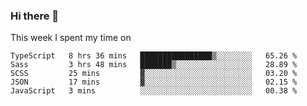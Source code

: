 ### Hi there 👋

<!--
**qiruohan/qiruohan** is a ✨ _special_ ✨ repository because its `README.md` (this file) appears on your GitHub profile.

Here are some ideas to get you started:

- 🔭 I’m currently working on ...
- 🌱 I’m currently learning ...
- 👯 I’m looking to collaborate on ...
- 🤔 I’m looking for help with ...
- 💬 Ask me about ...
- 📫 How to reach me: ...
- 😄 Pronouns: ...
- ⚡ Fun fact: ...
-->

This week I spent my time on 
<!--START_SECTION:waka-->
```text
TypeScript   8 hrs 36 mins   ████████████████▒░░░░░░░░   65.26 % 
Sass         3 hrs 48 mins   ███████▒░░░░░░░░░░░░░░░░░   28.89 % 
SCSS         25 mins         ▓░░░░░░░░░░░░░░░░░░░░░░░░   03.20 % 
JSON         17 mins         ▓░░░░░░░░░░░░░░░░░░░░░░░░   02.15 % 
JavaScript   3 mins          ░░░░░░░░░░░░░░░░░░░░░░░░░   00.38 % 
```
<!--END_SECTION:waka-->
